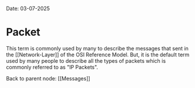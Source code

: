 Date: 03-07-2025

# Packet

This term is commonly used by many to describe the messages that sent in the [[Network-Layer]] of the OSI Reference Model. But, it is the default term used by many people to describe all the types of packets which is commonly referred to as "IP Packets".


Back to parent node: [[Messages]]